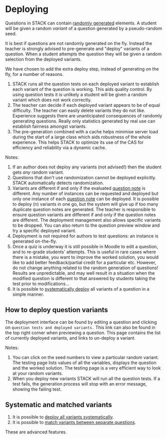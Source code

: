 # Deploying

Questions in STACK can contain [randomly generated](../CAS/Random.md) elements.  A student will be given a random _variant_ of a question generated by a pseudo-random seed.

It is best if questions are not randomly generated on the fly.  Instead the teacher is strongly advised to pre-generate and "deploy" variants of a question.  When a student attempts the question they will be given a random selection from the deployed variants.

We have chosen to add the extra deploy step, instead of generating on the fly, for a number of reasons.

1. STACK runs all the question tests on each deployed variant to establish each variant of the question is working. This aids quality control. By using question tests it is unlikely a student will be given a random variant which does not work correctly.
2. The teacher can decide if each deployed variant appears to be of equal difficulty.  The teacher can easily delete variants they do not like.  Experience suggests there are unanticipated consequences of randomly generating questions.  Really only statistics generated by real use can establish fairness amongst variants.
3. The pre-generation combined with a cache helps minimise server load during the start of a large class which aids robustness of the whole experience.  This helps STACK to optimize its use of the CAS for efficiency and reliability via a dynamic cache.

Notes:

1. If an author does not deploy any variants (not advised!) then the student gets _any_ random variant.
2. Questions that don't use randomization cannot be deployed explicitly.  STACK automatically detects randomization.
3. Variants are different if and only if the evaluated [question note](../Authoring/Question_note.md) is different. Any number of instances can be requested and deployed but only one instance of each [question note](../Authoring/Question_note.md) can be deployed.  It is possible to deploy \(n\) variants in one go, but the system will give up if too many duplicate question notes are generated.  The teacher is responsible to ensure question variants are different if and only if the question notes are different.  The deployment management also allows specific variants to be dropped.  You can also return to the question preview window and try a specific deployed variant.
4. Deployment is not required for authors to test questions: an instance is generated on-the-fly.
5. Once a quiz is underway it is still possible in Moodle to edit a question, and to re-grade students' attempts.  This is useful in rare cases where there is a mistake, you want to improve the worked solution, you would like to add better feedback/partial credit for a particular etc.  However, do not change anything related to the random generation of questions!  Results are unpredictable, and may well result in a situation when the modified question is different to that answered by students taking the test prior to modifications...
6. It is possible to [systematically deploy](Deploying_systematically.md) all variants of a question in a simple manner.

## How to deploy question variants ##

The deployment interface can be found by editing a question and clicking on `question tests and deployed variants.` This link can also be found in the top right corner when previewing a question. This page contains the list of currently deployed variants, and links to un-deploy a variant.

Notes:

1. You can click on the seed numbers to view a particular random variant.  The testing page lists values of all the variables, displays the question and the worked solution.  The testing page is a very efficient way to look at your random variants.
2. When you deploy new variants STACK will run all the question tests.  If a test fails, the generation process will stop with an error message, showing the failing test.

## Systematic and matched variants

1. It is possible to [deploy all variants systematically](Deploying_systematically.md).
2. It is possible to [match variants between separate questions](Deploying_matched_variants.md).

These are advanced features.
